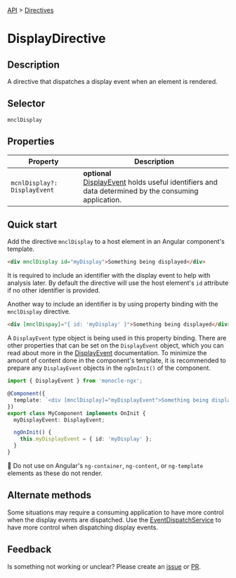 [API](./README.md) > [Directives](./README.md#Directives)

# DisplayDirective

## Description

A directive that dispatches a display event when an element is rendered.

## Selector

```
mnclDisplay
```

## Properties

| Property                     | Description                                                                                                                      |
| ---------------------------- | -------------------------------------------------------------------------------------------------------------------------------- |
| `mcnlDisplay?: DisplayEvent` | **optional** </br> [DisplayEvent](./display-event.md) holds useful identifiers and data determined by the consuming application. |

## Quick start

Add the directive `mnclDisplay` to a host element in an Angular component's template.

```html
<div mnclDisplay id="myDisplay">Something being displayed</div>
```

It is required to include an identifier with the display event to help with analysis later. By default the directive will use the host element's `id` attribute if no other identifier is provided.

Another way to include an identifier is by using property binding with the `mnclDisplay` directive.

```html
<div [mnclDispay]="{ id: 'myDisplay' }">Something being displayed</div>
```

A `DisplayEvent` type object is being used in this property binding. There are other properties that can be set on the `DisplayEvent` object, which you can read about more in the [DisplayEvent](./display-event.md) documentation. To minimize the amount of content done in the component's template, it is recommended to prepare any `DisplayEvent` objects in the `ngOnInit()` of the component.

```typescript
import { DisplayEvent } from 'monocle-ngx';

@Component({
  template: `<div [mnclDisplay]="myDisplayEvent">Something being displayed</div>`,
})
export class MyComponent implements OnInit {
  myDisplayEvent: DisplayEvent;

  ngOnInit() {
    this.myDisplayEvent = { id: 'myDisplay' };
  }
}
```

:stop_sign: Do not use on Angular's `ng-container`, `ng-content`, or `ng-template` elements as these do not render.

## Alternate methods

Some situations may require a consuming application to have more control when the display events are dispatched. Use the [EventDispatchService]() to have more control when dispatching display events.

## Feedback

Is something not working or unclear? Please create an [issue](https://github.com/Progressive/monocle-ngx/issues/new/choose) or [PR](https://github.com/Progressive/monocle-ngx/blob/main/CONTRIBUTING.md).
